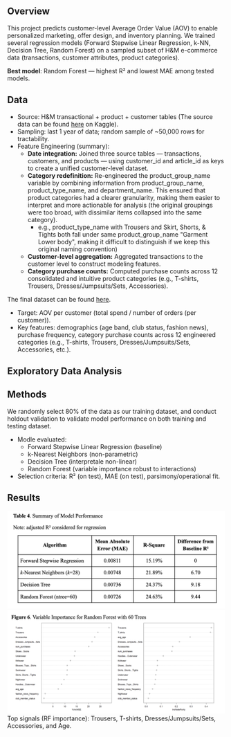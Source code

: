 ## Overview
This project predicts customer-level Average Order Value (AOV) to enable personalized marketing, offer design, and inventory planning. We trained several regression models (Forward Stepwise Linear Regression, k-NN, Decision Tree, Random Forest) on a sampled subset of H&M e-commerce data (transactions, customer attributes, product categories).

**Best model**: Random Forest — highest R² and lowest MAE among tested models.

## Data
- Source: H&M transactional + product + customer tables (The source data can be found [here](https://www.kaggle.com/code/gpreda/h-m-eda-and-prediction/notebook) on Kaggle).
- Sampling: last 1 year of data; random sample of ~50,000 rows for tractability.
- Feature Engineering (summary):
  - **Date integration:** Joined three source tables — transactions, customers, and products — using customer_id and article_id as keys to create a unified customer-level dataset.
  - **Category redefinition:** Re-engineered the product_group_name variable by combining information from product_group_name, product_type_name, and department_name. This ensured that product categories had a clearer granularity, making them easier to interpret and more actionable for analysis (the original groupings were too broad, with dissimilar items collapsed into the same category).
    - e.g., product_type_name with Trousers and Skirt, Shorts, & Tights both fall under same product_group_name "Garment Lower body", making it difficult to distinguish if we keep this original naming convention)
  - **Customer-level aggregation:** Aggregated transactions to the customer level to construct modeling features.
  - **Category purchase counts:** Computed purchase counts across 12 consolidated and intuitive product categories (e.g., T-shirts, Trousers, Dresses/Jumpsuits/Sets, Accessories).

The final dataset can be found [here](https://github.com/danfei-byte/Customer-Value-Prediction/blob/1d125bc6ec1f4722f271060de62d61804bb61722/Source%20Data/final_data.csv).

- Target: AOV per customer (total spend / number of orders (per customer)).
- Key features: demographics (age band, club status, fashion news), purchase frequency, category purchase counts across 12 engineered categories (e.g., T-shirts, Trousers, Dresses/Jumpsuits/Sets, Accessories, etc.).

## Exploratory Data Analysis 

## Methods
We randomly select 80% of the data as our training dataset, and conduct holdout validation to validate model performance on both training and testing dataset.
- Modle evaluated:
  - Forward Stepwise Linear Regression (baseline)
  - k-Nearest Neighbors (non-parametric)
  - Decision Tree (interpretale non-linear)
  - Random Forest (variable importance robust to interactions)
- Selection criteria: R² (on test), MAE (on test), parsimony/operational fit.

## Results
 <img src="https://github.com/danfei-byte/Customer-Value-Prediction/blob/0561adcc0a4d30e1b296b65d578a5724013b44e8/model%20performance.png" width="700">
 <img src="https://github.com/danfei-byte/Customer-Value-Prediction/blob/dce8b3d97b60e8804c5bb7228a966023df437465/variable%20importance.png" width="700">
Top signals (RF importance): Trousers, T-shirts, Dresses/Jumpsuits/Sets, Accessories, and Age.
 
 

 
  
 
  




